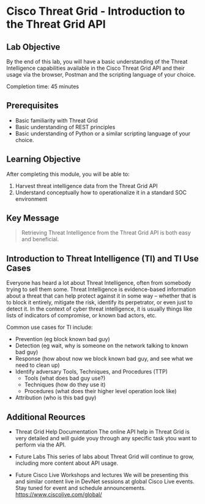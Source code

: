 # Cisco Threat Grid - Introduction to the Threat Grid API

## Lab Objective

By the end of this lab, you will have a basic understanding of the Threat Intelligence capabilities available in the Cisco Threat Grid API and their usage via the browser, Postman and the scripting language of your choice.

Completion time: 45 minutes

## Prerequisites
-   Basic familiarity with Threat Grid
-   Basic understanding of REST principles
-   Basic understanding of Python or a similar scripting language of your choice.

## Learning Objective
After completing this module, you will be able to:
1.  Harvest threat intelligence data from the Threat Grid API
2.  Understand conceptually how to operationalize it in a standard SOC environment

## Key Message

> Retrieving Threat Intelligence from the Threat Grid API is both easy and beneficial.

## Introduction to Threat Intelligence (TI) and TI Use Cases
Everyone has heard a lot about Threat Intelligence, often from somebody trying to sell them some. Threat Intelligence is evidence-based information about a threat that can help protect against it in some way – whether that is to block it entirely, mitigate the risk, identify its perpetrator, or even just to detect it. In the context of cyber threat intelligence, it is usually things like lists of indicators of compromise, or known bad actors, etc.

Common use cases for TI include:

-   Prevention (eg block known bad guy)
-   Detection (eg wait, why is someone on the network talking to known bad guy)
-   Response (how about now we block known bad guy, and see what we need to clean up)
-   Identify adversary Tools, Techniques, and Procedures (TTP)
    -  Tools (what does bad guy use?)
    -  Techniques (how do they use it)
    -  Procedures (what does their higher level operation look like)
-   Attribution (who is this bad guy)


## Additional Reources

- Threat Grid Help Documentation
The online API help in Threat Grid is very detailed and will guide youy through any specific task ytou want to perform via the API.

- Future Labs
This series of labs about Threat Grid will continue to grow, including more content about API usage.

- Future Cisco Live Workshops and lectures
We will be presenting this and similar content live in DevNet sessions at global Cisco Live events. Stay tuned for event and schedule announcements.
<https://www.ciscolive.com/global/>

